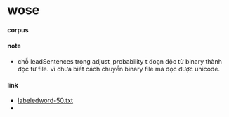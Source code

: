 # wose

#### corpus

#### note

* chỗ leadSentences trong adjust_probability t đoạn độc từ binary thành đọc từ file. vì chưa biết cách chuyển binary file mà đọc được unicode.

#### link 

* [labeledword-50.txt](https://transfer.sh/ZWCcJ/labeledword-50.txt)
* 
